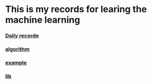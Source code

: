 # This is my records for learing the machine learning

### [Daily recorde](./daily/Readme.md)

### [algorithm](./algorithm/Readme.md)

### [example](./example/Readme.md)

### [lib](./example/Readme.md)
